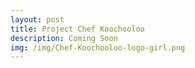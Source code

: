 ```yaml
---
layout: post
title: Project Chef Koochooloo
description: Coming Soon
img: /img/Chef-Koochooloo-logo-girl.png
---
```


